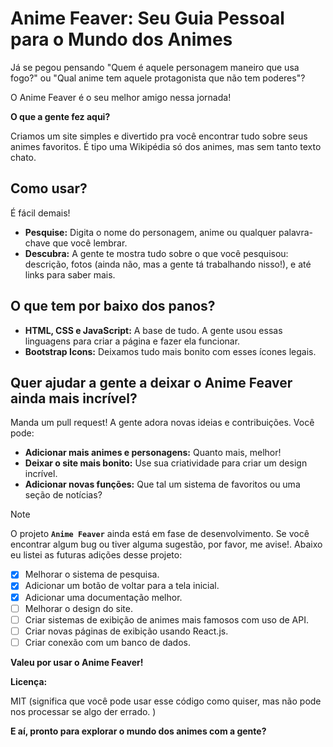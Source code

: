 # Anime Feaver: Seu Guia Pessoal para o Mundo dos Animes

Já se pegou pensando "Quem é aquele personagem maneiro que usa fogo?" ou "Qual anime tem aquele protagonista que não tem poderes"? 

O Anime Feaver é o seu melhor amigo nessa jornada! 

**O que a gente fez aqui?**

Criamos um site simples e divertido pra você encontrar tudo sobre seus animes favoritos. É tipo uma Wikipédia só dos animes, mas sem tanto texto chato.

## Como usar?

É fácil demais! 

* **Pesquise:** Digita o nome do personagem, anime ou qualquer palavra-chave que você lembrar.
* **Descubra:** A gente te mostra tudo sobre o que você pesquisou: descrição, fotos (ainda não, mas a gente tá trabalhando nisso!), e até links para saber mais.

## O que tem por baixo dos panos?

* **HTML, CSS e JavaScript:** A base de tudo. A gente usou essas linguagens para criar a página e fazer ela funcionar.
* **Bootstrap Icons:** Deixamos tudo mais bonito com esses ícones legais.

## Quer ajudar a gente a deixar o Anime Feaver ainda mais incrível?

Manda um pull request! A gente adora novas ideias e contribuições. Você pode:

* **Adicionar mais animes e personagens:** Quanto mais, melhor!
* **Deixar o site mais bonito:** Use sua criatividade para criar um design incrível.
* **Adicionar novas funções:** Que tal um sistema de favoritos ou uma seção de notícias?

> [!NOTE]
> O projeto **`Anime Feaver`** ainda está em fase de desenvolvimento. Se você encontrar algum bug ou tiver alguma sugestão, por favor, me avise!. Abaixo eu listei as futuras adições desse projeto:

- [x] Melhorar o sistema de pesquisa.
- [x] Adicionar um botão de voltar para a tela inicial.
- [x] Adicionar uma documentação melhor.
- [ ] Melhorar o design do site.
- [ ] Criar sistemas de exibição de animes mais famosos com uso de API.
- [ ] Criar novas páginas de exibição usando React.js.
- [ ] Criar conexão com um banco de dados.

**Valeu por usar o Anime Feaver!** 

**Licença:**

MIT (significa que você pode usar esse código como quiser, mas não pode nos processar se algo der errado. )

**E aí, pronto para explorar o mundo dos animes com a gente?**